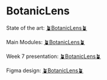 # BotanicLens

State of the art: [🪴BotanicLens🪴](https://docs.google.com/document/d/1ZIGZYRM3tIELG5js_GhulCKJ2swGiPxcpcUNJLiHZ0g/edit?usp=sharing)

Main Modules: [🪴BotanicLens🪴](https://docs.google.com/document/d/1bZZ_VMRZ5Xo8jj0S2yLsu1tpWNqAWiSJWMKsxLAPoAE)

Week 7 presentation: [🪴BotanicLens🪴](https://docs.google.com/presentation/d/1ksYJjnmCdqXng84Pnae5DqEnQRaP44IfOWwNeWMT-rQ/edit?usp=sharing)

Figma design: [🪴BotanicLens🪴](https://www.figma.com/file/9BYTaUDRCN7mzt1kWhdDrl/BotanicLens?type=design&node-id=0%3A1&mode=design&t=q24l0i4erbz2AzYL-1)
